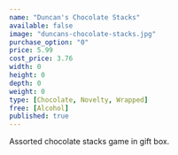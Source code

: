 ```yaml
---
name: "Duncan's Chocolate Stacks"
available: false
image: "duncans-chocolate-stacks.jpg"
purchase_option: "0"
price: 5.99
cost_price: 3.76
width: 0
height: 0
depth: 0
weight: 0
type: [Chocolate, Novelty, Wrapped]
free: [Alcohol]
published: true
---
```

Assorted chocolate stacks game in gift box.